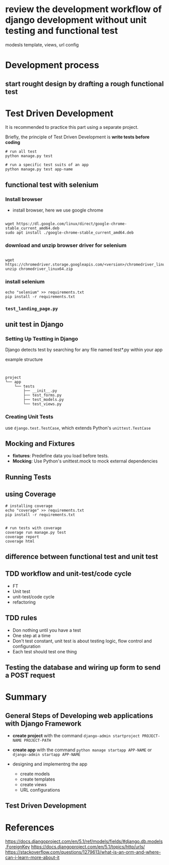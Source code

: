 # review the development workflow of django development without unit testing and functional test

modesls
template, views, url config

# Development process

## start rought design by drafting a rough functional test

# Test Driven Development

It is recommended to practice this part using a separate project.

Briefly, the principle of Test Driven Development is **write tests before coding**

```shell
# run all test
python manage.py test

# run a specific test suits of an app
python manage.py test app-name
```

## functional test with selenium

### Install browser

- install browser, here we use google chrome

```shell

wget https://dl.google.com/linux/direct/google-chrome-stable_current_amd64.deb
sudo apt install ./google-chrome-stable_current_amd64.deb

```

### download and unzip browser driver for selenium

```shell

wget https://chromedriver.storage.googleapis.com/<version>/chromedriver_linux64.zip
unzip chromedriver_linux64.zip
```

### install selenium

```shell
echo "selenium" >> requirements.txt
pip install -r requirements.txt

```

### `test_landing_page.py`

## unit test in Django

### Setting Up Testting in Django

Django detects test by searching for any file named test\*.py within your app

example structure

```shell


project
└── app
    └── tests
        ├── __init__.py
        ├── test_forms.py
        ├── test_models.py
        └── test_views.py

```

### Creating Unit Tests

use `django.test.TestCase`, which extends Python's `unittest.TestCase`

## Mocking and Fixtures

- **fixtures**: Predefine data you load before tests.
- **Mocking**: Use Python's unittest.mock to mock external dependencies

## Running Tests

## using Coverage

```shell
# installing coverage
echo "coverage" >> requirements.txt
pip install -r requirements.txt


# run tests with coverage
coverage run manage.py test
coverage report
coverage html

```

## difference between functional test and unit test

## TDD workflow and unit-test/code cycle

- FT
- Unit test
- unit-test/code cycle
- refactoring

## TDD rules

- Don nothing until you have a test
- One step at a time
- Don't test constant, unit test is about testing logic, flow control and configuration
- Each test should test one thing

## Testing the database and wiring up form to send a POST request

# Summary

## General Steps of Developing web applications with Django Framework

- **create project** with the command `django-admin startproject PROJECT-NAME PROJECT-PATH`

- **create app** with the command `python manage startapp APP-NAME` or `django-admin startapp APP-NAME`
- designing and implementng the app
  - create models
  - create templates
  - create views
  - URL configurations

## Test Driven Development

# References

https://docs.djangoproject.com/en/5.1/ref/models/fields/#django.db.models.ForeignKey
https://docs.djangoproject.com/en/5.1/topics/http/urls/
https://stackoverflow.com/questions/1279613/what-is-an-orm-and-where-can-i-learn-more-about-it

```

```
